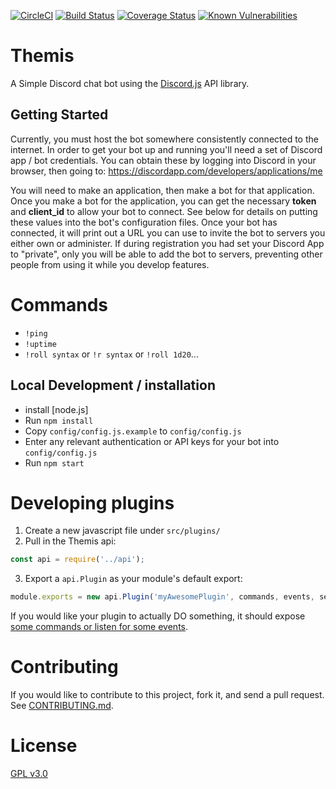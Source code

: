 [![CircleCI](https://circleci.com/gh/ryanSN/Themis-bot/tree/master.svg?style=svg)](https://circleci.com/gh/ryanSN/Themis-bot/tree/master)
[![Build Status](https://travis-ci.org/ryanSN/Themis-bot.svg?branch=master)](https://travis-ci.org/ryanSN/Themis-bot)
[![Coverage Status](https://coveralls.io/repos/github/ryanSN/Themis-bot/badge.svg?branch=master)](https://coveralls.io/github/ryanSN/Themis-bot?branch=master)
[![Known Vulnerabilities](https://snyk.io/test/github/ryansn/themis-bot/badge.svg)](https://snyk.io/test/github/ryansn/themis-bot)

# Themis
A Simple Discord chat bot using the [Discord.js](https://github.com/hydrabolt/discord.js/) API library.

## Getting Started
Currently, you must host the bot somewhere consistently connected to the internet. In order to get your bot up and running you'll need a set of Discord app / bot credentials. You can obtain these by logging into Discord in your browser, then going to: https://discordapp.com/developers/applications/me

You will need to make an application, then make a bot for that application. Once you make a bot for the application, you can get the necessary **token** and **client_id** to allow your bot to connect. See below for details on putting these values into the bot's configuration files. Once your bot has connected, it will print out a URL you can use to invite the bot to servers you either own or administer. If during registration you had set your Discord App to "private", only you will be able to add the bot to servers, preventing other people from using it while you develop features.

# Commands

 - `!ping`
 - `!uptime`
 - `!roll syntax` or `!r syntax` or `!roll 1d20`...

## Local Development / installation

- install [node.js]
- Run `npm install`
- Copy `config/config.js.example` to `config/config.js`
- Enter any relevant authentication or API keys for your bot into `config/config.js`
- Run `npm start`

# Developing plugins

1. Create a new javascript file under `src/plugins/`
2. Pull in the Themis api:
``` javascript
const api = require('../api');
```
3. Export a `api.Plugin` as your module's default export:
``` javascript
module.exports = new api.Plugin('myAwesomePlugin', commands, events, setupFunction);
```

If you would like your plugin to actually DO something, it should expose [some commands or listen for some events](docs/developing-plugins.md).

# Contributing

If you would like to contribute to this project, fork it, and send a pull request. See [CONTRIBUTING.md](CONTRIBUTING.md).

# License

[GPL v3.0](LICENSE)
